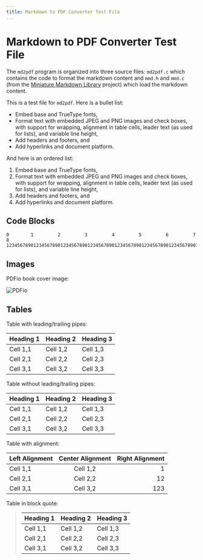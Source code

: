 ```yaml
---
title: Markdown to PDF Converter Test File
...
```



Markdown to PDF Converter Test File
===================================

The `md2pdf` program is organized into three source files: `md2pdf.c` which
contains the code to format the markdown content and `mmd.h` and `mmd.c` (from
the [Miniature Markdown Library][MMD] project) which load the markdown content.

[MMD]: https://www.msweet.org/mmd/

This is a test file for `md2pdf`.  Here is a bullet list:

- Embed base and TrueType fonts,
- Format text with embedded JPEG and PNG images and check boxes, with support
  for wrapping, alignment in table cells, leader text (as used for lists), and
  variable line height,
- Add headers and footers, and
- Add hyperlinks and document platform.

And here is an ordered list:

1. Embed base and TrueType fonts,
2. Format text with embedded JPEG and PNG images and check boxes, with support
   for wrapping, alignment in table cells, leader text (as used for lists), and
   variable line height,
3. Add headers and footers, and
4. Add hyperlinks and document platform.


Code Blocks
-----------

```
0        1         2         3         4         5         6         7         8
12345678901234567890123456789012345678901234567890123456789012345678901234567890
```


Images
------

PDFio book cover image:

![PDFio](../doc/pdfio-epub.png)


Tables
------

Table with leading/trailing pipes:

| Heading 1 | Heading 2 | Heading 3 |
| --------- | --------- | --------- |
| Cell 1,1  | Cell 1,2  | Cell 1,3  |
| Cell 2,1  | Cell 2,2  | Cell 2,3  |
| Cell 3,1  | Cell 3,2  | Cell 3,3  |

Table without leading/trailing pipes:

Heading 1 | Heading 2 | Heading 3
--------- | --------- | ---------
Cell 1,1  | Cell 1,2  | Cell 1,3
Cell 2,1  | Cell 2,2  | Cell 2,3
Cell 3,1  | Cell 3,2  | Cell 3,3

Table with alignment:

Left Alignment | Center Alignment | Right Alignment
:-------- | :-------: | --------:
Cell 1,1  | Cell 1,2  |        1
Cell 2,1  | Cell 2,2  |       12
Cell 3,1  | Cell 3,2  |      123

Table in block quote:

> Heading 1 | Heading 2 | Heading 3
> --------- | --------- | ---------
> Cell 1,1  | Cell 1,2  | Cell 1,3
> Cell 2,1  | Cell 2,2  | Cell 2,3
> Cell 3,1  | Cell 3,2  | Cell 3,3
